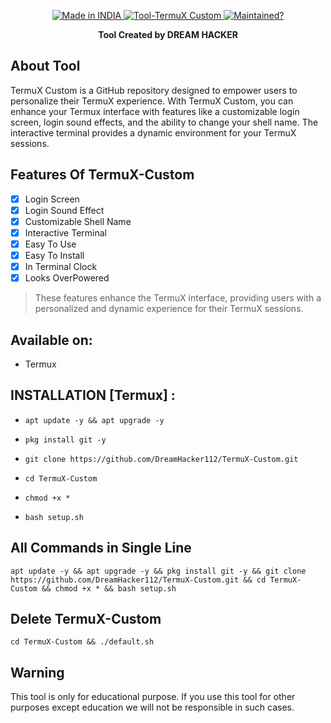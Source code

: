<p align="center">
  <a href="https://bit.ly/3jPqXEB">
    <img title="Made in INDIA" src="https://img.shields.io/badge/MADE%20IN-INDIA-SCRIPT?colorA=%23ff8100&colorB=%23017e40&colorC=%23ff0000&style=for-the-badge">
  </a>
  <a href="https://bit.ly/3jPqXEB">
    <img title="Tool-TermuX Custom" src="https://img.shields.io/badge/Tool-TermuX_Custom-green.svg">
  </a>
  <a href="https://bit.ly/3jPqXEB">
    <img title="Maintained?" src="https://img.shields.io/badge/Maintained%3F-yes-green.svg">
  </a>
</p>
<p align="center">
  <strong>Tool Created by DREAM HACKER</strong></h3>

## About Tool
TermuX Custom is a GitHub repository designed to empower users to personalize their TermuX experience. With TermuX Custom, you can enhance your Termux interface with features like a customizable login screen, login sound effects, and the ability to change your shell name. The interactive terminal provides a dynamic environment for your TermuX sessions.

## Features Of TermuX-Custom
- [x] Login Screen
- [x] Login Sound Effect
- [x] Customizable Shell Name
- [x] Interactive Terminal
- [X] Easy To Use
- [X] Easy To Install
- [X] In Terminal Clock
- [X] Looks OverPowered
> These features enhance the TermuX interface, providing users with a personalized and dynamic experience for their TermuX sessions.

## Available on:
 * Termux

## INSTALLATION [Termux] :

* `apt update -y && apt upgrade -y`

* `pkg install git -y`

* `git clone https://github.com/DreamHacker112/TermuX-Custom.git`

* `cd TermuX-Custom`

* `chmod +x *`

* `bash setup.sh`

## All Commands in Single Line
```
apt update -y && apt upgrade -y && pkg install git -y && git clone https://github.com/DreamHacker112/TermuX-Custom.git && cd TermuX-Custom && chmod +x * && bash setup.sh 
```
## Delete TermuX-Custom
```
cd TermuX-Custom && ./default.sh
```
## Warning
This tool is only for educational purpose. If you use this tool for other purposes except education we will not be responsible in such cases.
